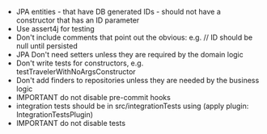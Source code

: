- JPA entities - that have DB generated IDs - should not have a constructor that has an ID parameter
- Use assert4j for testing
- Don't include comments that point out the obvious: e.g. // ID should be null until persisted
- JPA Don't need setters unless they are required by the domain logic
- Don't write tests for constructors, e.g. testTravelerWithNoArgsConstructor
- Don't add finders to repositories unless they are needed by the business logic
- IMPORTANT do not disable pre-commit hooks
- integration tests should be in src/integrationTests using (apply plugin: IntegrationTestsPlugin)
- IMPORTANT do not disable tests